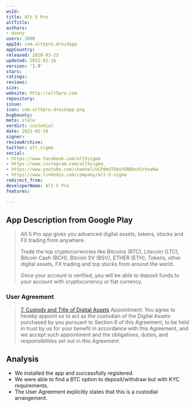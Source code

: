 ```yaml
---
wsId: 
title: Alt 5 Pro
altTitle: 
authors:
- danny
users: 1000
appId: com.alt5pro.droidapp
appCountry: 
released: 2020-03-23
updated: 2022-02-16
version: '1.9'
stars: 
ratings: 
reviews: 
size: 
website: http://alt5pro.com
repository: 
issue: 
icon: com.alt5pro.droidapp.png
bugbounty: 
meta: stale
verdict: custodial
date: 2023-05-10
signer: 
reviewArchive: 
twitter: alt_sigma
social:
- https://www.facebook.com/alt5sigma
- https://www.instagram.com/alt5sigma_
- https://www.youtube.com/channel/UCPdmUTb6uYD8Bbsh2rbveKw
- https://www.linkedin.com/company/alt-5-sigma
redirect_from: 
developerName: Alt 5 Pro
features: 

---
```


## App Description from Google Play 

> Alt 5 Pro app gives you advanced digital assets, tokens, stocks and FX trading from anywhere.
>
> Trade the top cryptocurrencies like Bitcoins (BTC), Litecoin (LTC), Bitcoin Cash (BCH), Bitcoin SV (BSV), ETHER (ETH), Tokens, other digital assets, FX trading and top stocks from around the world.
> 
> Once your account is verified, you will be able to deposit funds to your account with cryptocurrency or fiat currency.

### User Agreement 

> [7. Custody and Title of Digital Assets](https://alt5pro.com/termsofuse/)
> Appointment: You agree to hereby appoint us to act as the custodian of the Digital Assets purchased by you pursuant to Section 6 of this Agreement, to be held in trust by us for your benefit in accordance with this Agreement, and we accept such appointment and the obligations, duties, and responsibilities set out in this Agreement.

## Analysis 

- We installed the app and successfully registered. 
- We were able to find a BTC option to deposit/withdraw but with KYC requirements. 
- The User Agreement explicitly states that this is a custodial arrangement. 
